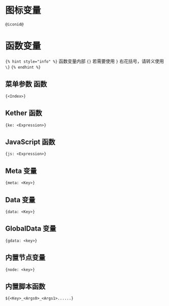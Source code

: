 # 图标变量
```text
@iconid@
```

# 函数变量

`{% hint style="info" %}`
函数变量内部 ``{}`` 若需要使用 `}` 右花括号，请转义使用 `\}` 
`{% endhint %}`

## 菜单参数 函数

```text
{<Index>}
```

## Kether 函数

```text
{ke: <Expression>}
```

## JavaScript 函数

```text
{js: <Expression>}
```

## Meta 变量

```text
{meta: <Key>}
```

## Data 变量

```text
{data: <Key>}
```

## GlobalData 变量

```text
{gdata: <key>}
```

## 内置节点变量

```text
{node: <key>}
```

## 内置脚本函数

```text
${<Key>_<Args0>_<Args1>......}
```


